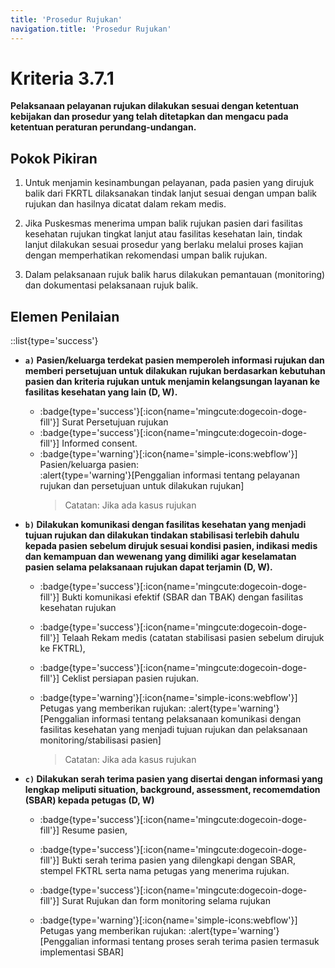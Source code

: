 ```yaml
---
title: 'Prosedur Rujukan'
navigation.title: 'Prosedur Rujukan'
---
```


# Kriteria 3.7.1 
**Pelaksanaan pelayanan rujukan dilakukan sesuai dengan ketentuan kebijakan dan prosedur yang telah ditetapkan dan mengacu pada ketentuan peraturan perundang-undangan.** 

## Pokok Pikiran 
1. Untuk menjamin kesinambungan pelayanan, pada pasien yang dirujuk balik dari FKRTL dilaksanakan tindak lanjut sesuai dengan umpan balik rujukan dan hasilnya dicatat dalam rekam medis. 

2. Jika Puskesmas menerima umpan balik rujukan  pasien dari fasilitas kesehatan rujukan tingkat lanjut atau fasilitas kesehatan lain, tindak lanjut dilakukan sesuai prosedur yang berlaku melalui proses kajian dengan memperhatikan rekomendasi umpan balik rujukan. 

3. Dalam pelaksanaan rujuk balik harus dilakukan pemantauan (monitoring) dan dokumentasi pelaksanaan rujuk balik. 
 	 

## Elemen Penilaian 
::list{type='success'}
- **`a)` Pasien/keluarga terdekat pasien memperoleh informasi rujukan dan memberi persetujuan untuk dilakukan rujukan berdasarkan kebutuhan pasien dan kriteria rujukan untuk menjamin kelangsungan layanan ke fasilitas kesehatan yang lain (D, W).**  

  - :badge{type='success'}[:icon{name='mingcute:dogecoin-doge-fill'}] Surat Persetujuan rujukan 
  - :badge{type='success'}[:icon{name='mingcute:dogecoin-doge-fill'}] Informed consent. 
  - :badge{type='warning'}[:icon{name='simple-icons:webflow'}] Pasien/keluarga pasien:    
    :alert{type='warning'}[Penggalian informasi tentang pelayanan rujukan dan persetujuan untuk dilakukan rujukan] 
    > Catatan: Jika ada kasus rujukan

- **`b)` Dilakukan komunikasi dengan fasilitas kesehatan yang menjadi tujuan rujukan dan dilakukan tindakan stabilisasi terlebih dahulu kepada pasien sebelum dirujuk sesuai kondisi pasien, indikasi medis dan kemampuan dan wewenang yang dimiliki agar keselamatan pasien selama pelaksanaan rujukan dapat terjamin (D, W).**

  - :badge{type='success'}[:icon{name='mingcute:dogecoin-doge-fill'}] Bukti komunikasi efektif (SBAR dan TBAK) dengan fasilitas kesehatan rujukan 

  - :badge{type='success'}[:icon{name='mingcute:dogecoin-doge-fill'}] Telaah Rekam medis (catatan stabilisasi pasien sebelum dirujuk ke FKTRL), 

  - :badge{type='success'}[:icon{name='mingcute:dogecoin-doge-fill'}] Ceklist persiapan pasien rujukan.  
  
  - :badge{type='warning'}[:icon{name='simple-icons:webflow'}] Petugas yang memberikan rujukan: :alert{type='warning'}[Penggalian informasi tentang pelaksanaan komunikasi dengan fasilitas kesehatan yang menjadi tujuan rujukan dan pelaksanaan monitoring/stabilisasi pasien] 
    > Catatan: Jika ada kasus rujukan

- **`c)` Dilakukan serah terima pasien yang disertai dengan informasi yang lengkap meliputi situation, background, assessment, recomemdation (SBAR) kepada petugas (D, W)** 

  - :badge{type='success'}[:icon{name='mingcute:dogecoin-doge-fill'}] Resume pasien, 

  - :badge{type='success'}[:icon{name='mingcute:dogecoin-doge-fill'}] Bukti serah terima pasien yang dilengkapi dengan SBAR, stempel FKTRL serta nama petugas yang menerima rujukan.  
  
  - :badge{type='success'}[:icon{name='mingcute:dogecoin-doge-fill'}] Surat Rujukan dan form monitoring selama rujukan  
  
  - :badge{type='warning'}[:icon{name='simple-icons:webflow'}] Petugas yang memberikan rujukan: :alert{type='warning'}[Penggalian informasi tentang proses serah terima pasien termasuk implementasi SBAR] 
  
